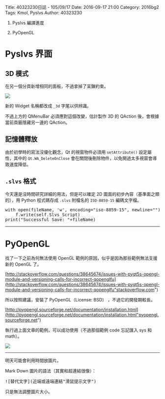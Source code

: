 Title: 40323230日誌 - 105/09/17
Date: 2016-09-17 21:00
Category: 2016bg2
Tags: Kmol, Pyslvs
Author: 40323230

1. Pyslvs 編譯進度

1. PyOpenGL

<!-- PELICAN_END_SUMMARY -->

Pyslvs 界面
===

3D 模式
---

在另一個分頁新增相同的面板，不過拿掉了呆鍊約束。

<img src="http://i.imgur.com/9GEGPzD.png" >

新的 Widget 名稱都改成 `_3d` 字尾以供辨識。

不過上方的 QMenuBar 必須應對這個改變，估計製作 3D 的 QAction 後，會根據當前頁籤隱藏另一邊的 QAction。

記憶體釋放
---

由於初學時的寫法沒優化觀念，Qt 的視窗物件必須用 `setAttribute()` 設定屬性，其中的 `Qt.WA_DeleteOnClose` 會在關閉後刪除物件，以免開過太多視窗會導致速度降低。

`.slvs` 格式
---

今天還是沒時間研究詳細的用法，但是可以確定 2D 圖面的初步內容（基準面之類的），用 Python 程式碼存成 `.slvs` 附檔名的 `ISO-8859-15` 編碼文字檔。

<pre class="brush: python">
with open(fileName, 'w', encoding="iso-8859-15", newline="") as f:
    f.write(self.Slvs_Script)
print("Successful Save: "+fileName)
</pre>

<hr>

PyOpenGL
===

找了一下之前為何無法使用 OpenGL 範例的原因，似乎是因為那些範例無法支援新的 OpenGL 了。

[http://stackoverflow.com/questions/38645674/issues-with-pyqt5s-opengl-module-and-versioning-calls-for-incorrect-qopenglfu](http://stackoverflow.com/questions/38645674/issues-with-pyqt5s-opengl-module-and-versioning-calls-for-incorrect-qopenglfu"stackoverflow.com")

所以按照建議，安裝了 PyOpenGL（License: BSD） ，不過它的開發期較長。

[http://pyopengl.sourceforge.net/documentation/installation.html](http://pyopengl.sourceforge.net/documentation/installation.html"pyopengl.sourceforge.net")

執行過上面文章的範例，可以成功使用（不過那個範例 code 忘記匯入 sys 和 math）。

<img src="http://i.imgur.com/hZf6lu2.png" >

<hr>

明天可能會利用時間放圖片。

Mark Down 圖片的語法（其實和超連結很像）：

<pre>
![替代文字](近端或遠端連結"滑鼠提示文字")
</pre>

只是無法調整圖片大小。